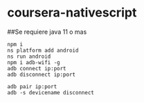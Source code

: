 # coursera-nativescript
##Se requiere java 11 o mas
 ```
 npm i
 ns platform add android
 ns run android
 npm i adb-wifi -g
 adb connect ip:port
 adb disconnect ip:port

adb pair ip:port
adb -s devicename disconnect
 ```
